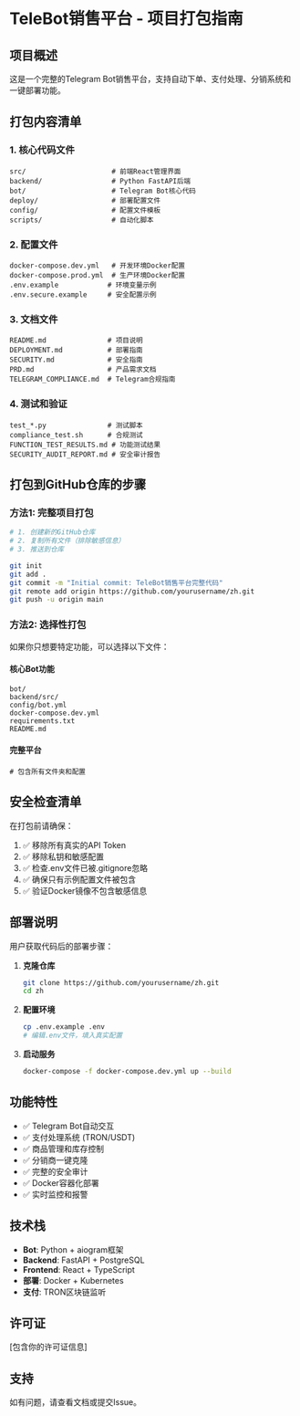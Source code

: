 # TeleBot销售平台 - 项目打包指南

## 项目概述
这是一个完整的Telegram Bot销售平台，支持自动下单、支付处理、分销系统和一键部署功能。

## 打包内容清单

### 1. 核心代码文件
```
src/                     # 前端React管理界面
backend/                 # Python FastAPI后端
bot/                     # Telegram Bot核心代码
deploy/                  # 部署配置文件
config/                  # 配置文件模板
scripts/                 # 自动化脚本
```

### 2. 配置文件
```
docker-compose.dev.yml   # 开发环境Docker配置
docker-compose.prod.yml  # 生产环境Docker配置
.env.example            # 环境变量示例
.env.secure.example     # 安全配置示例
```

### 3. 文档文件
```
README.md               # 项目说明
DEPLOYMENT.md           # 部署指南
SECURITY.md             # 安全指南
PRD.md                  # 产品需求文档
TELEGRAM_COMPLIANCE.md  # Telegram合规指南
```

### 4. 测试和验证
```
test_*.py               # 测试脚本
compliance_test.sh      # 合规测试
FUNCTION_TEST_RESULTS.md # 功能测试结果
SECURITY_AUDIT_REPORT.md # 安全审计报告
```

## 打包到GitHub仓库的步骤

### 方法1: 完整项目打包
```bash
# 1. 创建新的GitHub仓库
# 2. 复制所有文件（排除敏感信息）
# 3. 推送到仓库

git init
git add .
git commit -m "Initial commit: TeleBot销售平台完整代码"
git remote add origin https://github.com/yourusername/zh.git
git push -u origin main
```

### 方法2: 选择性打包
如果你只想要特定功能，可以选择以下文件：

#### 核心Bot功能
```
bot/
backend/src/
config/bot.yml
docker-compose.dev.yml
requirements.txt
README.md
```

#### 完整平台
```
# 包含所有文件夹和配置
```

## 安全检查清单

在打包前请确保：

1. ✅ 移除所有真实的API Token
2. ✅ 移除私钥和敏感配置
3. ✅ 检查.env文件已被.gitignore忽略
4. ✅ 确保只有示例配置文件被包含
5. ✅ 验证Docker镜像不包含敏感信息

## 部署说明

用户获取代码后的部署步骤：

1. **克隆仓库**
   ```bash
   git clone https://github.com/yourusername/zh.git
   cd zh
   ```

2. **配置环境**
   ```bash
   cp .env.example .env
   # 编辑.env文件，填入真实配置
   ```

3. **启动服务**
   ```bash
   docker-compose -f docker-compose.dev.yml up --build
   ```

## 功能特性

- ✅ Telegram Bot自动交互
- ✅ 支付处理系统 (TRON/USDT)
- ✅ 商品管理和库存控制
- ✅ 分销商一键克隆
- ✅ 完整的安全审计
- ✅ Docker容器化部署
- ✅ 实时监控和报警

## 技术栈

- **Bot**: Python + aiogram框架
- **Backend**: FastAPI + PostgreSQL
- **Frontend**: React + TypeScript
- **部署**: Docker + Kubernetes
- **支付**: TRON区块链监听

## 许可证
[包含你的许可证信息]

## 支持
如有问题，请查看文档或提交Issue。